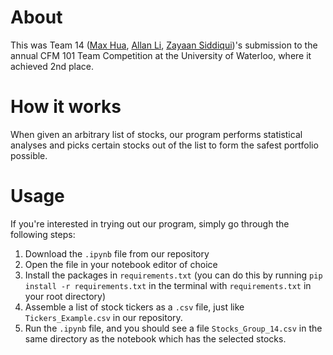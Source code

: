 # About
This was Team 14 ([Max Hua](https://github.com/BleakBubbles), [Allan Li](https://github.com/allanli608), [Zayaan Siddiqui](https://github.com/Zayaan-Siddiqui))'s submission to the annual CFM 101 Team Competition at the University of Waterloo, where it achieved 2nd place.
# How it works
When given an arbitrary list of stocks, our program performs statistical analyses and picks certain stocks out of the list to form the safest portfolio possible.
# Usage
If you're interested in trying out our program, simply go through the following steps:
1. Download the `.ipynb` file from our repository
2. Open the file in your notebook editor of choice
3. Install the packages in `requirements.txt` (you can do this by running `pip install -r requirements.txt` in the terminal with `requirements.txt` in your root directory)
4. Assemble a list of stock tickers as a `.csv` file, just like `Tickers_Example.csv` in our repository.
5. Run the `.ipynb` file, and you should see a file `Stocks_Group_14.csv` in the same directory as the notebook which has the selected stocks.
